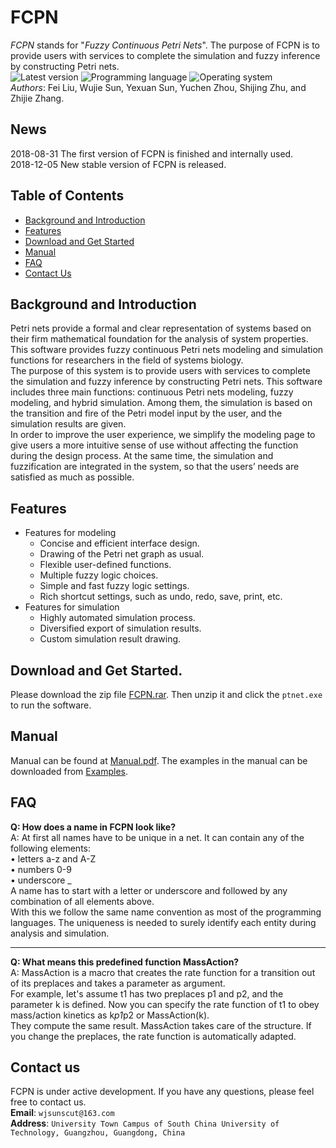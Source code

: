 # FCPN
*FCPN* stands for "*Fuzzy Continuous Petri Nets*". The purpose of FCPN is to provide users with services to complete
the simulation and fuzzy inference by constructing Petri nets.
<br>
![Latest version](https://img.shields.io/badge/Latest%20version-1.0.0-blue.svg)
![Programming language](https://img.shields.io/badge/Programming%20language-C++-red.svg)
![Operating system](https://img.shields.io/badge/Operating%20system-Windows-yellow.svg)
<br>
*Authors*: Fei Liu, Wujie Sun, Yexuan Sun, Yuchen Zhou, Shijing Zhu, and Zhijie Zhang.
## News
2018-08-31 The first version of FCPN is finished and internally used.<br>
2018-12-05  New stable version of FCPN is released.
## Table of Contents
- [Background and Introduction](#background-and-introduction)
- [Features](#features)
- [Download and Get Started](#download-and-get-started)
- [Manual](#manual)
- [FAQ](#faq)
- [Contact Us](#contact-us)
## Background and Introduction
Petri nets provide a formal and clear representation of systems based on their
firm mathematical foundation for the analysis of system properties. This software
provides fuzzy continuous Petri nets modeling and simulation functions
for researchers in the field of systems biology.
<br>
The purpose of this system is to provide users with services to complete
the simulation and fuzzy inference by constructing Petri nets. This software
includes three main functions: continuous Petri nets modeling, fuzzy modeling,
and hybrid simulation. Among them, the simulation is based on the transition
and fire of the Petri model input by the user, and the simulation results are
given.
<br>
In order to improve the user experience, we simplify the modeling page to
give users a more intuitive sense of use without affecting the function during the
design process. At the same time, the simulation and fuzzification are integrated
in the system, so that the users’ needs are satisfied as much as possible.
## Features
* Features for modeling
  * Concise and efficient interface design.
  * Drawing of the Petri net graph as usual.
  * Flexible user-defined functions.
  * Multiple fuzzy logic choices.
  * Simple and fast fuzzy logic settings.
  * Rich shortcut settings, such as undo, redo, save, print, etc.
* Features for simulation
  * Highly automated simulation process.
  * Diversified export of simulation results.
  * Custom simulation result drawing.
## Download and Get Started.
Please download the zip file [FCPN.rar](https://github.com/wjsunscut/fcpn/raw/master/Examples). Then unzip it and click the `ptnet.exe` to run the software.
## Manual
Manual can be found at [Manual.pdf](https://github.com/wjsunscut/fcpn/raw/master/Manual.pdf). The examples in the manual can be downloaded from [Examples](https://github.com/wjsunscut/fcpn/raw/master/Examples).
## FAQ
**Q: How does a name in FCPN look like?**
<br>
A: At first all names have to be unique in a net. It can contain any of the following elements:
<br>
    • letters a-z and A-Z
    <br>
    • numbers 0-9
    <br>
    • underscore _
<br>
A name has to start with a letter or underscore and followed by any combination of all elements above. 
<br>
With this we follow the same name convention as most of the programming languages. The uniqueness is needed to surely identify each entity during analysis and simulation.
<br>
**************************
**Q: What means this predefined function MassAction?**
<br>
A: MassAction is a macro that creates the rate function for a transition out of its preplaces and takes a parameter as argument.
<br>
For example, let's assume t1 has two preplaces p1 and p2, and the parameter k is defined. Now you can specify the rate function of t1 to obey mass/action kinetics as k*p1*p2 or MassAction(k).
<br>
They compute the same result. MassAction takes care of the structure. If you change the preplaces, the rate function is automatically adapted.

## Contact us
FCPN is under active development. If you have any questions, please feel free to contact us.
<br>
**Email**: `wjsunscut@163.com`
<br>
**Address**: `University Town Campus of South China University of Technology, Guangzhou, Guangdong, China`
